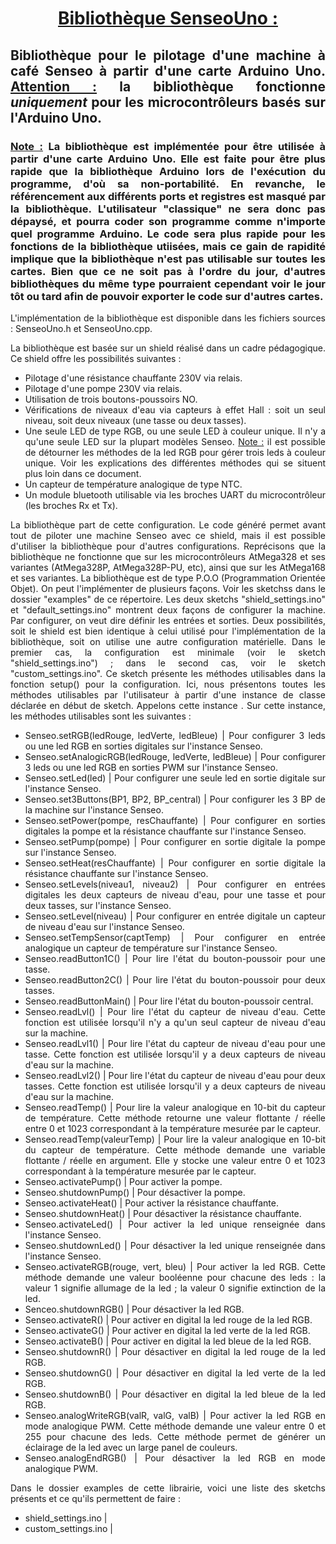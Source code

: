 # <div align="center"> <ins>Bibliothèque SenseoUno :</ins> </div>

## <div align=justify>Bibliothèque pour le pilotage d'une machine à café Senseo à partir d'une carte Arduino Uno. <ins>Attention :</ins> la bibliothèque fonctionne *uniquement* pour les microcontrôleurs basés sur l'Arduino Uno.</div>

### <div align=justify><ins>Note :</ins> La bibliothèque est implémentée pour être utilisée à partir d'une carte Arduino Uno. Elle est faite pour être plus rapide que la bibliothèque Arduino lors de l'exécution du programme, d'où sa non-portabilité. En revanche, le référencement aux différents ports et registres est masqué par la bibliothèque. L'utilisateur "classique" ne sera donc pas dépaysé, et pourra coder son programme comme n'importe quel programme Arduino. Le code sera plus rapide pour les fonctions de la bibliothèque utiisées, mais ce gain de rapidité implique que la bibliothèque n'est pas utilisable sur toutes les cartes. Bien que ce ne soit pas à l'ordre du jour, d'autres bibliothèques du même type pourraient cependant voir le jour tôt ou tard afin de pouvoir exporter le code sur d'autres cartes.</div>
<div align=justify>
L'implémentation de la bibliothèque est disponible dans les fichiers sources : SenseoUno.h et SenseoUno.cpp.

La bibliothèque est basée sur un shield réalisé dans un cadre pédagogique. Ce shield offre les possibilités suivantes :
* Pilotage d'une résistance chauffante 230V via relais.
* Pilotage d'une pompe 230V via relais.
* Utilisation de trois boutons-poussoirs NO.
* Vérifications de niveaux d'eau via capteurs à effet Hall : soit un seul niveau, soit deux niveaux (une tasse ou deux tasses).
* Une seule LED de type RGB, ou une seule LED à couleur unique. Il n'y a qu'une seule LED sur la plupart modèles Senseo. <ins>Note :</ins> il est possible de détourner les méthodes de la led RGB pour gérer trois leds à couleur unique. Voir les explications des différentes méthodes qui se situent plus loin dans ce document.
* Un capteur de température analogique de type NTC.
* Un module bluetooth utilisable via les broches UART du microcontrôleur (les broches Rx et Tx).

La bibliothèque part de cette configuration. Le code généré permet avant tout de piloter une machine Senseo avec ce shield, mais il est possible d'utiliser la bibliothèque pour d'autres configurations. Reprécisons que la bibliothèque ne fonctionne que sur les microcontrôleurs AtMega328 et ses variantes (AtMega328P, AtMega328P-PU, etc), ainsi que sur les AtMega168 et ses variantes. La bibliothèque est de type P.O.O (Programmation Orientée Objet). On peut l'implémenter de plusieurs façons. Voir les sketchss dans le dossier "examples" de ce répertoire. Les deux sketchs "shield_settings.ino" et "default_settings.ino" montrent deux façons de configurer la machine. Par configurer, on veut dire définir les entrées et sorties. Deux possibilités, soit le shield est bien identique à celui utilisé pour l'implémentation de la bibliothèque, soit on utilise une autre configuration matérielle. Dans le premier cas, la configuration est minimale (voir le sketch "shield_settings.ino") ; dans le second cas, voir le sketch "custom_settings.ino". Ce sketch présente les méthodes utilisables dans la fonction setup() pour la configuration. Ici, nous présentons toutes les méthodes utilisables par l'utilisateur à partir d'une instance de classe déclarée en début de sketch. Appelons cette instance <style>Senseo{color : DarkOrange;}</style>. Sur cette instance, les méthodes utilisables sont les suivantes :
* Senseo.setRGB(ledRouge, ledVerte, ledBleue) | Pour configurer 3 leds ou une led RGB en sorties digitales sur l'instance Senseo.
* Senseo.setAnalogicRGB(ledRouge, ledVerte, ledBleue) | Pour configurer 3 leds ou une led RGB en sorties PWM sur l'instance Senseo.
* Senseo.setLed(led) | Pour configurer une seule led en sortie digitale sur l'instance Senseo.
* Senseo.set3Buttons(BP1, BP2, BP_central) | Pour configurer les 3 BP de la machine sur l'instance Senseo.
* Senseo.setPower(pompe, resChauffante) | Pour configurer en sorties digitales la pompe et la résistance chauffante sur l'instance Senseo.
* Senseo.setPump(pompe) | Pour configurer en sortie digitale la pompe sur l'instance Senseo.
* Senseo.setHeat(resChauffante) | Pour configurer en sortie digitale la résistance chauffante sur l'instance Senseo.
* Senseo.setLevels(niveau1, niveau2) | Pour configurer en entrées digitales les deux capteurs de niveau d'eau, pour une tasse et pour deux tasses, sur l'instance Senseo.
* Senseo.setLevel(niveau) | Pour configurer en entrée digitale un capteur de niveau d'eau sur l'instance Senseo.
* Senseo.setTempSensor(captTemp) | Pour configurer en entrée analogique un capteur de température sur l'instance Senseo.
* Senseo.readButton1C() | Pour lire l'état du bouton-poussoir pour une tasse.
* Senseo.readButton2C() | Pour lire l'état du bouton-poussoir pour deux tasses.
* Senseo.readButtonMain() | Pour lire l'état du bouton-poussoir central.
* Senseo.readLvl() | Pour lire l'état du capteur de niveau d'eau. Cette fonction est utilisée lorsqu'il n'y a qu'un seul capteur de niveau d'eau sur la machine.
* Senseo.readLvl1() | Pour lire l'état du capteur de niveau d'eau pour une tasse. Cette fonction est utilisée lorsqu'il y a deux capteurs de niveau d'eau sur la machine.
* Senseo.readLvl2() | Pour lire l'état du capteur de niveau d'eau pour deux tasses. Cette fonction est utilisée lorsqu'il y a deux capteurs de niveau d'eau sur la machine.
* Senseo.readTemp() | Pour lire la valeur analogique en 10-bit du capteur de température. Cette méthode retourne une valeur flottante / réelle entre 0 et 1023 correspondant à la température mesurée par le capteur.
* Senseo.readTemp(valeurTemp) | Pour lire la valeur analogique en 10-bit du capteur de température. Cette méthode demande une variable flottante / réelle en argument. Elle y stocke une valeur entre 0 et 1023 correspondant à la température mesurée par le capteur.
* Senseo.activatePump() | Pour activer la pompe.
* Senseo.shutdownPump() | Pour désactiver la pompe.
* Senseo.activateHeat() | Pour activer la résistance chauffante.
* Senseo.shutdownHeat() | Pour désactiver la résistance chauffante.
* Senseo.activateLed() | Pour activer la led unique renseignée dans l'instance Senseo.
* Senseo.shutdownLed() | Pour désactiver la led unique renseignée dans l'instance Senseo.
* Senseo.activateRGB(rouge, vert, bleu) | Pour activer la led RGB. Cette méthode demande une valeur booléenne pour chacune des leds : la valeur 1 signifie allumage de la led ; la valeur 0 signifie extinction de la led.
* Senceo.shutdownRGB() | Pour désactiver la led RGB.
* Senseo.activateR() | Pour activer en digital la led rouge de la led RGB.
* Senseo.activateG() | Pour activer en digital la led verte de la led RGB.
* Senseo.activateB() | Pour activer en digital la led bleue de la led RGB.
* Senseo.shutdownR() | Pour désactiver en digital la led rouge de la led RGB.
* Senseo.shutdownG() | Pour désactiver en digital la led verte de la led RGB.
* Senseo.shutdownB() | Pour désactiver en digital la led bleue de la led RGB.
* Senseo.analogWriteRGB(valR, valG, valB) | Pour activer la led RGB en mode analogique PWM. Cette méthode demande une valeur entre 0 et 255 pour chacune des leds. Cette méthode permet de générer un éclairage de la led avec un large panel de couleurs.
* Senseo.analogEndRGB() | Pour désactiver la led RGB en mode analogique PWM.

Dans le dossier examples de cette librairie, voici une liste des sketchs présents et ce qu'ils permettent de faire :
* shield_settings.ino | 
* custom_settings.ino | 


</div>
